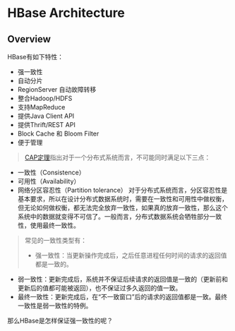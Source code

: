# HBase Architecture

## Overview
HBase有如下特性：

- 强一致性
- 自动分片
- RegionServer 自动故障转移
- 整合Hadoop/HDFS
- 支持MapReduce
- 提供Java Client API
- 提供Thrift/REST API
- Block Cache 和 Bloom Filter
- 便于管理

> [CAP定理](https://zh.wikipedia.org/wiki/CAP%E5%AE%9A%E7%90%86)指出对于一个分布式系统而言，不可能同时满足以下三点：
- 一致性（Consistence）
- 可用性（Availability）
- 网络分区容忍性（Partition tolerance）
对于分布式系统而言，分区容忍性是基本要求，所以在设计分布式数据系统时，需要在一致性和可用性中做权衡，但无论如何做权衡，都无法完全放弃一致性，如果真的放弃一致性，那么这个系统中的数据就变得不可信了。一般而言，分布式数据系统会牺牲部分一致性，使用最终一致性。
>
> 常见的一致性类型有：
> - 强一致性：当更新操作完成后，之后任意进程任何时间的请求的返回值都是一致的。
  - 弱一致性：更新完成后，系统并不保证后续请求的返回值是一致的（更新前和更新后的值都可能被返回），也不保证过多久返回的值一致。
  - 最终一致性：更新完成后，在“不一致窗口”后的请求的返回值都是一致。最终一致性是弱一致性的特例。
>

那么HBase是怎样保证强一致性的呢？


